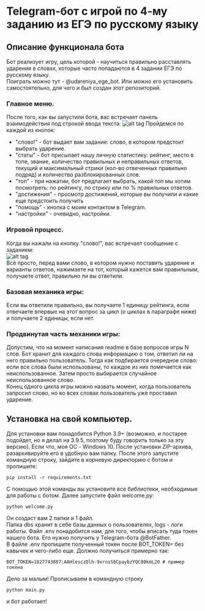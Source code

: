 # Telegram-бот с игрой по 4-му заданию из ЕГЭ по русскому языку
## Описание функционала бота
Бот реализует игру, цель которой - научиться правильно расставлять ударения в словах, которые часто попадаются в 4 задании ЕГЭ по русскому языку.   
Поиграть можно тут - @udareniya_ege_bot. Или можно его установить самостоятельно, для чего и был создан этот репозиторий.

### Главное меню.
После того, как вы запустили бота, вас встречает панель взаимодействия под строкой ввода текста:
![alt tag](https://i.imgur.com/whM9taT.png)
Пройдемся по каждой из кнопок:
* "слово!" - бот выдает вам задание: слово, в котором предстоит выбрать ударение.
* "статы" - бот присылает нашу личную статистику: рейтинг, место в топе, звание, количество правильных и неправильных ответов, текущий и максимальный стрики (кол-во отвеченных правильно подряд) и количество разблокированных слов.
* "топ" - при нажатии, бот предлагает выбрать, какой топ мы хотим посмотреть: по рейтингу, по стрику или по % правильных ответов.
* "достижения" - просмотр достижений, которые вы получили и какие еще предстоить получить
* "помощь" - кнопка с моим контактом в Telegram.
* "настройки" - очевидно, настройки.

### Игровой процесс.
Когда вы нажали на кнопку "слово!", вас встречает сообщение с заданием:  
![alt tag](https://i.imgur.com/sQMlCRm.png)  
Всё просто, перед вами слово, в котором нужно поставить ударение и варианты ответов, нажимаете на тот, который кажется вам правильным, получаете ответ, правильно ли вы ответили.

### Базовая механика игры:
Если вы ответили правильно, вы получаете 1 единицу рейтинга, если отвечаете впервые на этот вопрос за цикл (о циклах в параграфе ниже) и получаете 2 единицы, если нет.
### Продвинутая часть механики игры:
Допустим, что на момент написания readme в базе вопросов игры N слов. 
Бот хранит для каждого слова информацию о том, ответил ли на него правильно пользователь. 
Тогда как подбирается очередное слово: если все слова были использованы, то каждое из них помечается как неиспользованное. 
Затем просто выбирается случайное неиспользованное слово.  
Конец одного цикла игры можно назвать момент, когда пользователь запросил слово, но во всех словах пользователь уже проставил ударение.  

## Установка на свой компьютер.
Для установки вам понадобится Python 3.9+ (возможно, и постарее подойдет, но я делал на 3.9.5, поэтому буду говорить только за эту версию). Если что, моя ОС - Windows 10. 
После установки ZIP-архива, разархивируйте его в удобную вам папку. После этого запустите командную строку, зайдите в корневую директорию с ботом и пропишите:  
```
pip install -r requirements.txt
```
С помощью этой команды вы установите все библиотеки, необходимые для работы с ботом. Далее запустите файл welcome.py:  
```
python welcome.py
```
Он создаст вам 2 папки и 1 файл.  
Папка dbs хранит в себе базы данных о пользователях, logs - логи работы. Файл .env понадобится нам, для того, чтобы вписать туда токен нашего бота.
Его нужно получить у Telegram-бота @BotFather.  
В файле .env пропишите полученный токен после BOT_TOKEN= без кавычек и чего-либо еще. Должно получиться примерно так:  
```
BOT_TOKEN=1827743807:AAHlesczDlh-9xrnsS6CpaybzYQC80kmL20 # пример токена
```
Дело за малым! Прописываем в командную строку
```
python main.py
```
и бот работает!
